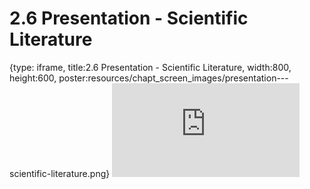 # 2.6 Presentation - Scientific Literature
 
{type: iframe, title:2.6 Presentation - Scientific Literature, width:800, height:600, poster:resources/chapt_screen_images/presentation---scientific-literature.png}
![](http://science.c-moor.org/CURE-MicrobialMysteries/presentation---scientific-literature.html)
 

 
